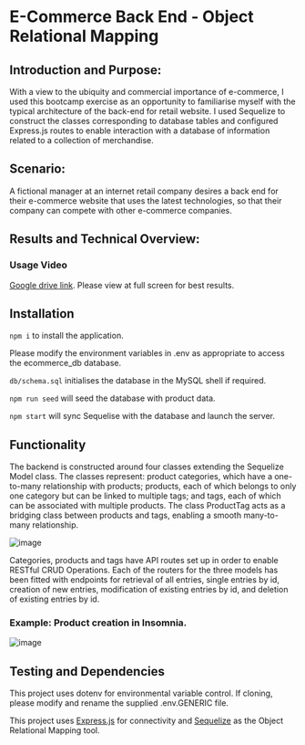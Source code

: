 # E-Commerce Back End - Object Relational Mapping

## Introduction and Purpose:

With a view to the ubiquity and commercial importance of e-commerce, I used this bootcamp exercise as an opportunity to familiarise myself with the typical architecture of the back-end for retail website. I used Sequelize to construct the classes corresponding to database tables and configured Express.js routes to enable interaction with a database of information related to a collection of merchandise. 

## Scenario:

A fictional manager at an internet retail company desires a back end for their e-commerce website that uses the latest technologies, so that their company can compete with other e-commerce companies.

## Results and Technical Overview:

### Usage Video 

[Google drive link](https://drive.google.com/file/d/1MixVdjmVMZA3ubV0olrf8nWlMUX5tzQ9/view). Please view at full screen for best results.

## Installation

`npm i` to install the application.

Please modify the environment variables in .env as appropriate to access the ecommerce_db database.

`db/schema.sql` initialises the database in the MySQL shell if required.

`npm run seed` will seed the database with product data.

`npm start` will sync Sequelise with the database and launch the server.

## Functionality

The backend is constructed around four classes extending the Sequelize Model class. The classes represent: product categories, which have a one-to-many relationship with products; products, each of which belongs to only one category but  can be linked to multiple tags; and tags, each of which can be associated with multiple products. The class ProductTag acts as a bridging class between products and tags, enabling a smooth many-to-many relationship.

![image](https://user-images.githubusercontent.com/121476474/221408267-0e23424d-9563-4b55-a942-861146e8d0eb.png)

Categories, products and tags have API routes set up in order to enable RESTful CRUD Operations. Each of the routers for the three models has been fitted with endpoints for retrieval of all entries, single entries by id, creation of new entries, modification of existing entries by id, and deletion of existing entries by id.

### Example: Product creation in Insomnia.

![image](https://user-images.githubusercontent.com/121476474/221408447-126f2c95-ac7a-4c9a-be0b-d1ed9e59345d.png)


## Testing and Dependencies

This project uses dotenv for environmental variable control. If cloning, please modify and rename the supplied .env.GENERIC file.

This project uses [Express.js](https://expressjs.com/) for connectivity and [Sequelize](https://sequelize.org/) as the Object Relational Mapping tool.
